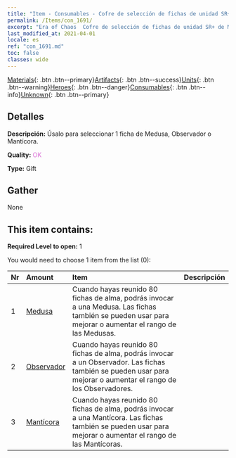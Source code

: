 ```yaml
---
title: "Item - Consumables - Cofre de selección de fichas de unidad SR+ de Mazmorra"
permalink: /Items/con_1691/
excerpt: "Era of Chaos  Cofre de selección de fichas de unidad SR+ de Mazmorra"
last_modified_at: 2021-04-01
locale: es
ref: "con_1691.md"
toc: false
classes: wide
---
```

 [Materials](/es/Items/){: .btn .btn--primary}[Artifacts](/es/Items/Artifacts/){: .btn .btn--success}[Units](/es/Items/Units/){: .btn .btn--warning}[Heroes](/es/Items/Heroes/){: .btn .btn--danger}[Consumables](/es/Items/Consumables/){: .btn .btn--info}[Unknown](/es/Items/Unknown/){: .btn .btn--primary}

## Detalles
 **Descripción:** Úsalo para seleccionar 1 ficha de Medusa, Observador o Mantícora.

 **Quality:** <span style="color: #DA70D6">OK</span>

 **Type:** Gift

## Gather

  None

## This item contains:

 **Required Level to open:** 1

 You would need to choose 1 item from the list (0):

  | Nr | Amount |     Item    | Descripción |
  |:---|:-------|:------------|:-----------:|
  | 1 | [Medusa](/es/Items/unt_247/) | Cuando hayas reunido 80 fichas de alma, podrás invocar a una Medusa. Las fichas también se pueden usar para mejorar o aumentar el rango de las Medusas. | 
  | 2 | [Observador](/es/Items/unt_246/) | Cuando hayas reunido 80 fichas de alma, podrás invocar a un Observador. Las fichas también se pueden usar para mejorar o aumentar el rango de los Observadores. | 
  | 3 | [Mantícora](/es/Items/unt_249/) | Cuando hayas reunido 80 fichas de alma, podrás invocar a una Mantícora. Las fichas también se pueden usar para mejorar o aumentar el rango de las Mantícoras. | 
